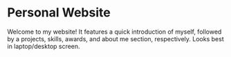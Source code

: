 # Personal Website

Welcome to my website! It features a quick introduction of myself, followed by a projects, skills, awards, and about me section, respectively. Looks best in laptop/desktop screen.  
